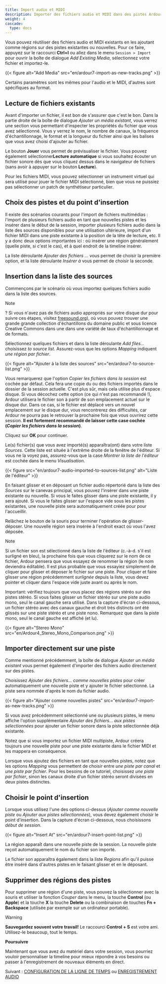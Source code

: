 ```yaml
---
title: Import audio et MIDI
description: Importer des fichiers audio et MIDI dans des pistes Ardour
weight: 4
cascade:
  type: docs
---
```


Vous pouvez réutiliser des fichiers audio et MIDI existants en les ajoutant comme régions sur des pistes existantes ou nouvelles. Pour ce faire, appuyez sur le raccourci **Ctrl+I** ou allez dans le menu `Session > Import` pour ouvrir la boîte de dialogue _Add Existing Media_, sélectionnez votre fichier et importez-le.

{{< figure alt="Add Media" src="en/ardour7-import-as-new-tracks.png" >}} 

Certains paramètres sont les mêmes pour l'audio et le MIDI, d'autres sont spécifiques au format.

## Lecture de fichiers existants

Avant d'importer un fichier, il est bon de s'assurer que c'est le bon. Dans la partie droite de la boîte de dialogue _Ajouter un média existant_, vous verrez une section vous permettant d'inspecter les propriétés du fichier que vous avez sélectionné. Vous y verrez le nom, le nombre de canaux, la fréquence d'échantillonnage, le format et la longueur du fichier ainsi que les balises que vous avez choisi d'ajouter au fichier.

Le bouton **Jouer** vous permet de prévisualiser le fichier. Vous pouvez également sélectionner**Lecture automatique** si vous souhaitez écouter un fichier sonore dès que vous cliquez dessus dans le navigateur de fichiers (sans avoir à appuyer sur le bouton **Lecture**).

Pour les fichiers MIDI, vous pouvez sélectionner un instrument virtuel qui sera utilisé pour jouer le fichier MIDI sélectionné, bien que vous ne puissiez pas sélectionner un patch de synthétiseur particulier.

## Choix des pistes et du point d'insertion

Il existe des scénarios courants pour l'import de fichiers multimédias : l'import de plusieurs fichiers audio en tant que nouvelles pistes et les insérer dans le début de la session, importer plusieurs fichiers audio dans la liste des sources disponibles pour une utilisation ultérieure, import d'un fichier MIDI dans une piste existante à la position de la tête de lecture, etc. Il y a donc deux options importantes ici : où insérer une région généralement (quelle piste, si c'est le cas), et à quel endroit de la timeline insérer.

La liste déroulante _Ajouter des fichiers ..._ vous permet de choisir la première option, et la liste déroulante _Insérer à_ vous permet de choisir la seconde.

## Insertion dans la liste des sources

Commençons par le scénario où vous importez quelques fichiers audio dans la liste des sources.

> [!NOTE]
? Si vous n'avez pas de fichiers audio appropriés sur votre disque dur pour suivre ces étapes, visitez [freesound.org](http://www.freesound.org/)), où vous pouvez trouver une grande grande collection d'échantillons du domaine public et sous licence Creative Commons dans une dans une variété de taux d'échantillonnage et de formats.

Sélectionnez quelques fichiers et dans la liste déroulante _Add files..._ choisissez _to source list_. Assurez-vous que les options _Mapping_ indiquent _une région par fichier_.

{{< figure alt="Ajouter à la liste des sources" src="en/ardour7-to-source-list.png" >}} 

Vous remarquerez que l'option _Copier les fichiers dans la session_ est cochée par défaut. Cela fera une copie du ou des fichiers importés dans le dossier de la session actuelle. C'est plus sûr, mais cela utilise plus d'espace disque. Si vous décochez cette option (ce qui n'est pas recommandé !), Ardour utilisera le fichier son à partir de son emplacement actuel sur le disque dur. Dans ce cas, si le fichier est déplacé vers un nouvel emplacement sur le disque dur, vous rencontrerez des difficultés, car Ardour ne pourra pas le retrouver la prochaine fois que vous ouvrirez cette session. **Il est fortement recommandé de laisser cette case cochée (_Copier les fichiers dans la session_)**. 

Cliquez sur **OK** pour continuer.

Le(s) fichier(s) que vous avez importé(s) apparaîtra(ont) dans votre liste _Sources_. Cette liste est située à l'extrême droite de la fenêtre de l'éditeur. Si vous ne la voyez pas, assurez-vous que la case _Montrer la liste de l'éditeur_ est cochée dans le menu _Visualisation_.

{{< figure src="en/ardour7-audio-imported-to-sources-list.png" alt="Liste de l'éditeur" >}}

En faisant glisser et en déposant un fichier audio répertorié dans la liste des _Sources_ sur le canevas principal, vous pouvez l'insérer dans une piste existante ou nouvelle. Si vous le faites glisser dans une piste existante, il y sera ajouté. Si vous le faites glisser sur l'espace vide sous les pistes existantes, une nouvelle piste sera automatiquement créée pour pour l'accueillir.

Relâchez le bouton de la souris pour terminer l'opération de glisser-déposer. Une nouvelle région sera insérée à l'endroit exact où vous l'avez déposée.

> [!NOTE]
> Si un fichier son est sélectionné dans la liste de l'éditeur (c.-à-d. s'il est surligné en bleu), la prochaine fois que vous cliquerez sur le nom de ce fichier, Ardour pensera que vous essayez de renommer la région (le nom deviendra éditable). Il est plus probable que vous essayiez simplement de cliquer pour glisser et déposer le fichier sur une piste. Pour cliquer et faire glisser une région précédemment _surlignée_ depuis la liste, vous devez pointer et cliquer dans l'espace vide juste avant ou après le nom.

Important: vérifiez toujours que vous placez des régions stéréo sur des pistes stéréo.
Si vous faites glisser un fichier stéréo sur une piste audio mono, seul le canal gauche sera utilisé. Dans la capture d'écran ci-dessous, un fichier stéréo avec des canaux gauche et droit très distincts ont été glissés sur une piste stéréo et une piste nono. Remarquez que dans la piste mono, seul le canal gauche est affiché (et lu).

{{< figure alt="Stereo Mono" src="en/Ardour4_Stereo_Mono_Comparison.png" >}} 

## Importer directement sur une piste

Comme mentionné précédemment, la boîte de dialogue _Ajouter un média existant_ vous permet également d'importer des fichiers audio directement sur des pistes.

Choisissez _Ajouter des fichiers... comme nouvelles pistes_ pour créer automatiquement une nouvelle piste et y ajouter le fichier sélectionné. La piste sera nommée d'après le nom du fichier audio.

{{< figure alt="Ajouter comme nouvelles pistes" src="en/ardour7-import-as-new-tracks.png" >}} 

Si vous avez précédemment sélectionné une ou plusieurs pistes, le menu affiche l'option supplémentaire _Ajouter des fichiers... aux pistes sélectionnées_ pour ajouter un fichier sonore dans la piste sélectionnée déjà existante.

Notez que si vous importez un fichier MIDI multipiste, Ardour créera toujours une nouvelle piste pour une piste existante dans le fichier MIDI et les mappera en conséquence.

Lorsque vous ajoutez des fichiers en tant que nouvelles pistes, notez que les options _Mapping_ vous permettent de choisir entre _une piste par canal_ et _une piste par fichier_. Pour les besoins de ce tutoriel, choisissez _une piste par fichier_, sinon les canaux droite d'un fichier stéréo seront divisées en deux pistes distinctes.

## Choisir le point d'insertion

Lorsque vous utilisez l'une des options ci-dessus (_Ajouter comme nouvelle piste_ ou _Ajouter aux pistes sélectionnées_), vous devez également choisir le point d'insertion. Dans la capture d'écran ci-dessous, nous choisissons _début de session_.

{{< figure alt="Insert At" src="en/ardour7-insert-point-list.png" >}} 

La région apparaît dans une nouvelle piste de la session. La nouvelle piste reçoit automatiquement le nom du fichier son importé.

Le fichier son apparaîtra également dans la liste _Regions_ afin qu'il puisse être inséré dans d'autres pistes en le faisant glisser et en le déposant.

## Supprimer des régions des pistes

Pour supprimer une région d'une piste, vous pouvez la sélectionner avec la souris et utiliser la fonction *Couper* dans le menu, la touche **Control** (ou **Apple**) et la touche **X** la touche **Delete** ou la combinaison de touches **Fn + Backspace** (utilisée par exemple sur un ordinateur portable).

> [!WARNING]
> **Sauvegardez souvent votre travail!** Le raccourci **Control + S** est votre ami. Utilisez-le beaucoup, tout le temps.

**Poursuivre**

Maintenant que vous avez du matériel dans votre session, vous pourriez vouloir personnaliser la timeline pour mieux répondre à vos besoins ou passer à l'enregistrement de nouveaux éléments en direct.

Suivant : [CONFIGURATION DE LA LIGNE DE TEMPS](../setting-up-the-timeline) ou
[ENREGISTREMENT AUDIO](../../recording-audio)
